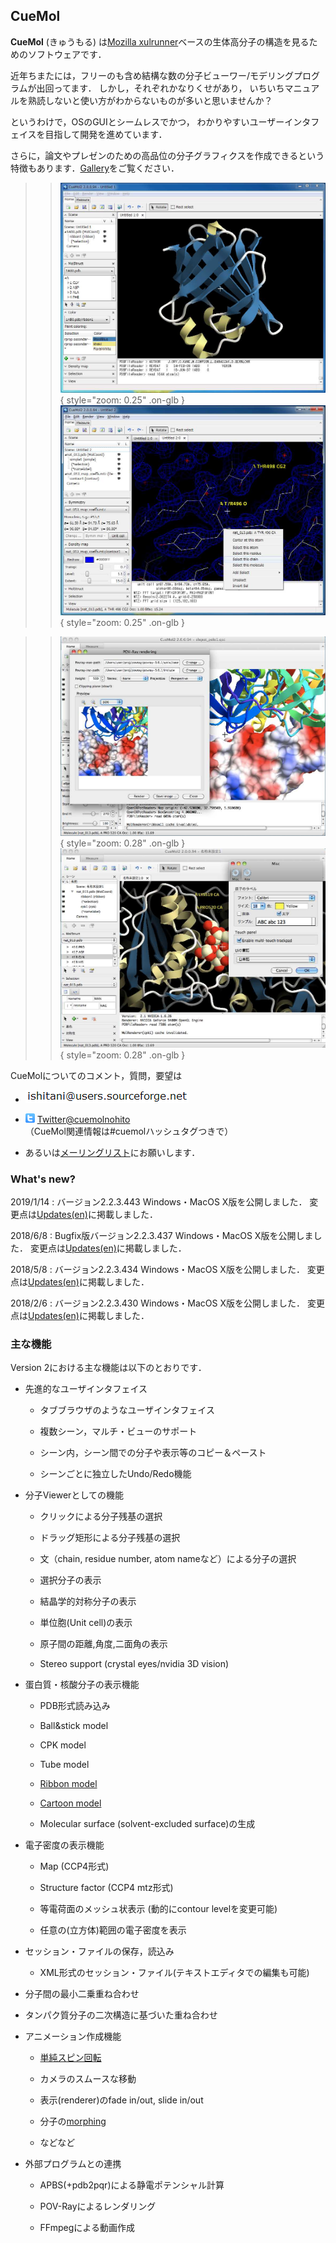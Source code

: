 ## CueMol


**CueMol** (きゅうもる) は[Mozilla xulrunner](http://www.mozilla.org/projects/mozilla-based.html)ベースの生体高分子の構造を見るためのソフトウェアです．

近年ちまたには，フリーのも含め結構な数の分子ビューワー/モデリングプログラムが出回ってます．
しかし，それぞれかなりくせがあり，
いちいちマニュアルを熟読しないと使い方がわからないものが多いと思いませんか？

というわけで，OSのGUIとシームレスでかつ，
わかりやすいユーザーインタフェイスを目指して開発を進めています．

さらに，論文やプレゼンのための高品位の分子グラフィクスを作成できるという特徴もあります．[Gallery](./en/Gallery)をご覧ください．



>> ![snapshot2_1](./assets/images/index/snapshot2_1.jpg){ style="zoom: 0.25" .on-glb } ![snapshot2_2](./assets/images/index/snapshot2_2.jpg){ style="zoom: 0.25" .on-glb }


>> ![snapshot2_2m](./assets/images/index/snapshot2_2m.jpg){ style="zoom: 0.28" .on-glb } ![snapshot2_1m](./assets/images/index/snapshot2_1m.jpg){ style="zoom: 0.28" .on-glb } 

CueMolについてのコメント，質問，要望は

-  ![mm1](./assets/images/index/mm1.png)![mm2](./assets/images/index/mm2.png)

-  ![icn-twitter](./assets/images/index/icn-twitter.gif) [Twitter@cuemolnohito](http://twitter.com/cuemolnohito)<br />
（CueMol関連情報は#cuemolハッシュタグつきで）

-  あるいは[メーリングリスト](./MailingList)にお願いします．

### What's new?
2019/1/14
:   バージョン2.2.3.443 Windows・MacOS X版を公開しました． 変更点は[Updates(en)](./en/Updates)に掲載しました．

2018/6/8
:   Bugfix版バージョン2.2.3.437 Windows・MacOS X版を公開しました． 変更点は[Updates(en)](./en/Updates)に掲載しました．

2018/5/8
:   バージョン2.2.3.434 Windows・MacOS X版を公開しました． 変更点は[Updates(en)](./en/Updates)に掲載しました．

2018/2/6
:   バージョン2.2.3.430 Windows・MacOS X版を公開しました． 変更点は[Updates(en)](./en/Updates)に掲載しました．



### 主な機能
Version 2における主な機能は以下のとおりです．


- 先進的なユーザインタフェイス

    -  タブブラウザのようなユーザインタフェイス

    -  複数シーン，マルチ・ビューのサポート

    -  シーン内，シーン間での分子や表示等のコピー＆ペースト

    -  シーンごとに独立したUndo/Redo機能

- 分子Viewerとしての機能

    -  クリックによる分子残基の選択 

    - ドラッグ矩形による分子残基の選択 

    - 文（chain, residue number, atom nameなど）による分子の選択 

    - 選択分子の表示 

    - 結晶学的対称分子の表示 

    - 単位胞(Unit cell)の表示 

    - 原子間の距離,角度,二面角の表示 

    - Stereo support (crystal eyes/nvidia 3D vision) 

- 蛋白質・核酸分子の表示機能

    - PDB形式読み込み 

    - Ball&amp;stick model 

    - CPK model 

    - Tube model

    - [Ribbon model](./cuemol2/RibbonRenderer)

    - [Cartoon model](./cuemol2/CartoonRenderer)

    - Molecular surface (solvent-excluded surface)の生成

- 電子密度の表示機能

    - Map (CCP4形式) 

    - Structure factor (CCP4 mtz形式) 


    - 等電荷面のメッシュ状表示 (動的にcontour levelを変更可能) 

    - 任意の(立方体)範囲の電子密度を表示 

- セッション・ファイルの保存，読込み 

    -  XML形式のセッション・ファイル(テキストエディタでの編集も可能)





- 分子間の最小二乗重ね合わせ

- タンパク質分子の二次構造に基づいた重ね合わせ


- アニメーション作成機能

    - [単純スピン回転](./cuemol2/Anim_Basic)

    - カメラのスムースな移動

    - 表示(renderer)のfade in/out, slide in/out

    - 分子の[morphing](./cuemol2/Anim_MolMorph)

    - などなど

- 外部プログラムとの連携

    -  APBS(+pdb2pqr)による静電ポテンシャル計算

    -  POV-Rayによるレンダリング

    -  FFmpegによる動画作成










